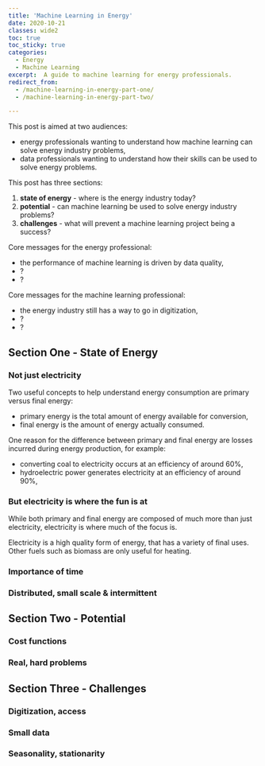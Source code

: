 ```yaml
---
title: 'Machine Learning in Energy'
date: 2020-10-21
classes: wide2
toc: true
toc_sticky: true
categories:
  - Energy
  - Machine Learning
excerpt:  A guide to machine learning for energy professionals.
redirect_from: 
  - /machine-learning-in-energy-part-one/
  - /machine-learning-in-energy-part-two/

---
```


This post is aimed at two audiences:

- energy professionals wanting to understand how machine learning can solve energy industry problems,
- data professionals wanting to understand how their skills can be used to solve energy problems.

This post has three sections:

1. **state of energy** - where is the energy industry today?
1. **potential** - can machine learning be used to solve energy industry problems?
2. **challenges** - what will prevent a machine learning project being a success?

Core messages for the energy professional:

- the performance of machine learning is driven by data quality,
- ?
- ?

Core messages for the machine learning professional:

- the energy industry still has a way to go in digitization,
- ?
- ?


## Section One - State of Energy


### Not just electricity

Two useful concepts to help understand energy consumption are primary versus final energy:

- primary energy is the total amount of energy available for conversion,
- final energy is the amount of energy actually consumed.

One reason for the difference between primary and final energy are losses incurred during energy production, for example:

- converting coal to electricity occurs at an efficiency of around 60%,
- hydroelectric power generates electricity at an efficiency of around 90%,



### But electricity is where the fun is at

While both primary and final energy are composed of much more than just electricity, electricity is where much of the focus is.

Electricity is a high quality form of energy, that has a variety of final uses.  Other fuels such as biomass are only useful for heating.



### Importance of time


### Distributed, small scale & intermittent







## Section Two - Potential


### Cost functions


### Real, hard problems












## Section Three - Challenges


### Digitization, access


### Small data


### Seasonality, stationarity
